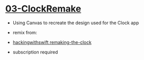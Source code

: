 # [03-ClockRemake](https://github.com/molab-itp/03-ClockRemake)

- Using Canvas to recreate the design used for the Clock app

- remix from:
- [hackingwithswift remaking-the-clock](https://www.hackingwithswift.com/plus/recreating-ui/remaking-the-clock)
- subscription required


